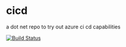 # cicd 
a dot net repo to try out azure ci cd capabilities


[![Build Status](https://dev.azure.com/dcic-test/dcic/_apis/build/status/nchurchill-metro.cicd?branchName=master)](https://dev.azure.com/dcic-test/dcic/_build/latest?definitionId=1&branchName=master)
